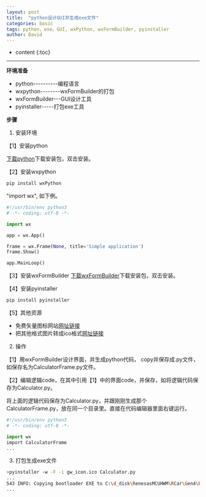 ```yaml
---
layout: post
title:  "python设计GUI并生成exe文件"
categories: basic
tags: python，exe，GUI, wxPython, wxFormBuilder, pyinstaller
author: David
---
```


* content
{:toc}

---

**环境准备**
* python----------编程语言
* wxpython--------wxFormBuilder的打包
* wxFormBuilder---GUI设计工具
* pyinstaller-----打包exe工具

**步骤**
1. 安装环境

【1】安装python

[下载python](https://www.python.org/downloads/)下载安装包，双击安装。


【2】安装wxpython
```bash
pip install wxPython
```
"import wx", 如下例。
```python
#!/usr/bin/env python3
# -*- coding: utf-8 -*-

import wx

app = wx.App()

frame = wx.Frame(None, title='Simple application')
frame.Show()

app.MainLoop()
```
【3】安装wxFormBuilder
[下载wxFormBuilder](https://github.com/wxFormBuilder/wxFormBuilder/releases)下载安装包，双击安装。

【4】安装pyinstaller
```bash
pip install pyinstaller
```

【5】其他资源
- 免费矢量图标网站[网址链接](https://igoutu.cn/icons)
- 把其他格式图片转成ico格式[网址链接](https://app.xunjiepdf.com/img2icon/)


2. 操作

【1】用wxFormBuilder设计界面，并生成python代码， copy并保存成.py文件，如保存名为CalculatorFrame.py文件。

【2】编辑逻辑code，在其中引用【1】中的界面code，并保存，如将逻辑代码保存为Calculator.py。

将上面的逻辑代码保存为Calculator.py，并跟刚刚生成那个CalculatorFrame.py，放在同一个目录里。直接在代码编辑器里面右键运行。

```python
#!/usr/bin/env python3
# -*- coding: utf-8 -*-

import wx
import CalculatorFrame
...
```


3. 打包生成exe文件
```bash
>pyinstaller -w -F -i gw_icon.ico Calculator.py
...
543 INFO: Copying bootloader EXE to C:\d_disk\RenesasMCUHWM\RCar\Gen4\R-Car_S4\Application_Notes_for_HWM\gateway_switch\GatewaySettingTool\code\dist\Calculator.exe
...

```